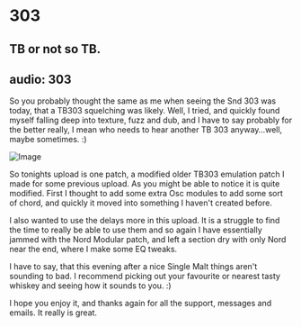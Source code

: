 # 303
## TB or not so TB.
audio: 303
---
So you probably thought the same as me when seeing the Snd 303 was today, that a TB303 squelching was likely. Well, I tried, and quickly found myself falling deep into texture, fuzz and dub, and I have to say probably for the better really, I mean who needs to hear another TB 303 anyway…well, maybe sometimes. :)

![Image](/assets/img/Snd-303.png)

So tonights upload is one patch, a modified older TB303 emulation patch I made for some previous upload. As you might be able to notice it is quite modified. First I thought to add some extra Osc modules to add some sort of chord, and quickly it moved into something I haven't created before.

I also wanted to use the delays more in this upload. It is a struggle to find the time to really be able to use them and so again I have essentially jammed with the Nord Modular patch, and left a section dry with only Nord near the end, where I make some EQ tweaks.

I have to say, that this evening after a nice Single Malt things aren't sounding to bad. I recommend picking out your favourite or nearest tasty whiskey and seeing how it sounds to you. :)

I hope you enjoy it, and thanks again for all the support, messages and emails. It really is great.
